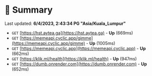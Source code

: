 # 📖 Summary
Last updated: **6/4/2023, 2:43:34 PG "Asia/Kuala_Lumpur"**

- `GET` [https://hst.aytea.ga](https://hst.aytea.ga) - **Up** (669ms)
- `GET` [https://memeapi.cyclic.app/gimme](https://memeapi.cyclic.app/gimme) - **Up** (1005ms)
- `GET` [https://memeapi.cyclic.app](https://memeapi.cyclic.app) - **Up** (662ms)
- `GET` [https://klik.ml/health](https://klik.ml/health) - **Up** (947ms)
- `GET` [https://dumb.onrender.com](https://dumb.onrender.com) - **Up** (652ms)
